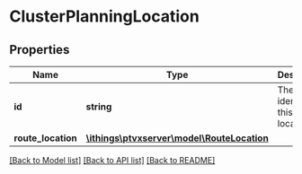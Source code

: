 # ClusterPlanningLocation

## Properties
Name | Type | Description | Notes
------------ | ------------- | ------------- | -------------
**id** | **string** | The unique identifier of this location. | 
**route_location** | [**\ithings\ptvxserver\model\RouteLocation**](RouteLocation.md) |  | 

[[Back to Model list]](../../README.md#documentation-for-models) [[Back to API list]](../../README.md#documentation-for-api-endpoints) [[Back to README]](../../README.md)

